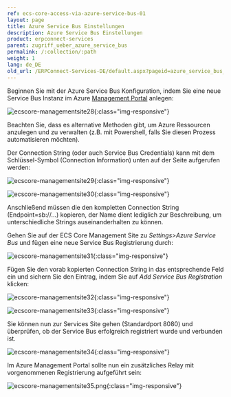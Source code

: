 ```yaml
---
ref: ecs-core-access-via-azure-service-bus-01
layout: page
title: Azure Service Bus Einstellungen
description: Azure Service Bus Einstellungen
product: erpconnect-services
parent: zugriff_ueber_azure_service_bus
permalink: /:collection/:path
weight: 1
lang: de_DE
old_url: /ERPConnect-Services-DE/default.aspx?pageid=azure_service_bus_einstellungen
---
```


Beginnen Sie mit der Azure Service Bus Konfiguration, indem Sie eine neue Service Bus Instanz im Azure [Management Portal](https://manage.windowsazure.com/) anlegen:

![ecscore-managementsite28](/img/content/ecscore-managementsite28.png.png){:class="img-responsive"}

Beachten Sie, dass es alternative Methoden gibt, um Azure Ressourcen anzulegen und zu verwalten (z.B. mit Powershell, falls Sie diesen Prozess automatisieren möchten).

Der Connection String (oder auch Service Bus Credentials) kann mit dem Schlüssel-Symbol (Connection Information) unten auf der Seite aufgerufen werden:

![ecscore-managementsite29](/img/content/ecscore-managementsite29.png.png){:class="img-responsive"}

![ecscore-managementsite30](/img/content/ecscore-managementsite30.png.png){:class="img-responsive"}

Anschließend müssen die den kompletten Connection String (Endpoint=sb://...) kopieren, der Name dient lediglich zur Beschreibung, um unterschiedliche Strings auseinanderhalten zu können. 


Gehen Sie auf der ECS Core Management Site zu *Settings>Azure Service Bus* und fügen eine neue Service Bus Registrierung durch:

![ecscore-managementsite31](/img/content/ecscore-managementsite31.png.png){:class="img-responsive"}

Fügen Sie den vorab kopierten Connection String in das entsprechende Feld ein und sichern Sie den Eintrag, indem Sie auf *Add Service Bus Registration* klicken:

![ecscore-managementsite32](/img/content/ecscore-managementsite32.png.png){:class="img-responsive"}

![ecscore-managementsite33](/img/content/ecscore-managementsite33.png.png){:class="img-responsive"}

Sie können nun zur Services Site gehen (Standardport 8080) und überprüfen, ob der Service Bus erfolgreich registriert wurde und verbunden ist.

![ecscore-managementsite34](/img/content/ecscore-managementsite34.png.png){:class="img-responsive"}

Im Azure Management Portal sollte nun ein zusätzliches Relay mit vorgenommenen Registrierung aufgeführt sein:

![ecscore-managementsite35.png](/img/content/ecscore-managementsite35.png.png){:class="img-responsive"}
